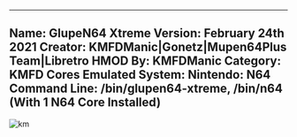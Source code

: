 -----------------------
Name: GlupeN64 Xtreme
Version: February 24th 2021
Creator: KMFDManic|Gonetz|Mupen64Plus Team|Libretro
HMOD By: KMFDManic
Category: KMFD Cores
Emulated System: Nintendo: N64
Command Line: /bin/glupen64-xtreme, /bin/n64 (With 1 N64 Core Installed)
-----------------------
![km](https://i.imgur.com/rDzoobB.png)
